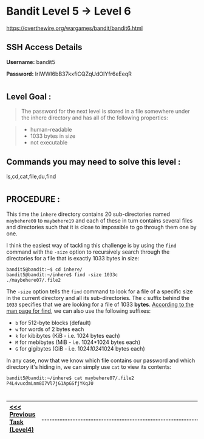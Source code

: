 # Bandit Level 5 -> Level 6 #

https://overthewire.org/wargames/bandit/bandit6.html

## SSH Access Details ##
**Username:**  bandit5

**Password:**  lrIWWI6bB37kxfiCQZqUdOIYfr6eEeqR
#

## Level Goal : ##
>The password for the next level is stored in a file somewhere under the inhere directory and has all of the following properties:

>- human-readable
>- 1033 bytes in size
>- not executable


## Commands you may need to solve this level : ##
ls,cd,cat,file,du,find
#  
## PROCEDURE : ##

This time the `inhere` directory contains 20 sub-directories named `maybehere00` to `maybehere19` and each of these in turn contains several files and directories such that it is close to impossible to go through them one by one.

I think the easiest way of tackling this challenge is by using the `find` command with the `-size` option to recursively search through the directories for a file that is exactly 1033 bytes in size:

```console
bandit5@bandit:~$ cd inhere/
bandit5@bandit:~/inhere$ find -size 1033c
./maybehere07/.file2
```

The `-size` option tells the `find` command to look for a file of a specific size in the current directory and all its sub-directories.  The `c` suffix behind the `1033` specifies that we are looking for a file of 1033 **bytes**.  [According to the man page for find](https://man7.org/linux/man-pages/man1/find.1.html#:~:text=include%20symbolic%20links.-,%2Dsize%20n%5BcwbkMG%5D,-File%20uses%20less), we can also use the following suffixes:
- `b` for 512-byte blocks (default)
- `w` for words of 2 bytes each
- `k` for kibibytes (KiB - i.e. 1024 bytes each)
- `M` for mebibytes (MiB - i.e. 1024*1024 bytes each)
- `G` for gigibytes (GiB - i.e. 1024*1024*1024 bytes each)

In any case, now that we know which file contains our password and which directory it's hiding in, we can simply use `cat` to view its contents:

```console
bandit5@bandit:~/inhere$ cat maybehere07/.file2
P4L4vucdmLnm8I7Vl7jG1ApGSfjYKqJU
```

#
[<<< Previous Task (Level4) ](Level4%20->%20Level5.md)|......................................................................................................| [Next Task (Level6) >>>](Level6%20->%20Level7.md)|
:-|--|-:
